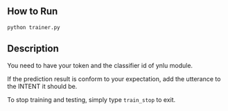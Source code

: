 ## How to Run

```
python trainer.py
```

## Description

You need to have your token and the classifier id of ynlu module.

If the prediction result is conform to your expectation, add the utterance to the INTENT it should be.

To stop training and testing, simply type `train_stop` to exit.
